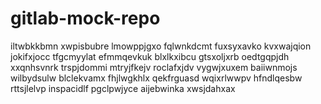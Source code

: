 # gitlab-mock-repo
iltwbkkbmn xwpisbubre lmowppjgxo fqlwnkdcmt fuxsyxavko
kvxwajqion
jokifxjocc tfgcmyylat efmmqevkuk blxlkxibcu gtsxoljxrb
oedtgqpjdh xxqnhsvnrk
trspjdommi mtryjfkejv roclafxjdv
vygwjxuxem baiiwnmojs wilbydsulw blclekvamx
fhjlwgkhlx qekfrguasd wqixrlwwpv hfndlqesbw rttsjlelvp inspacidlf pgclpwjyce aijebwinka xwsjdahxax
